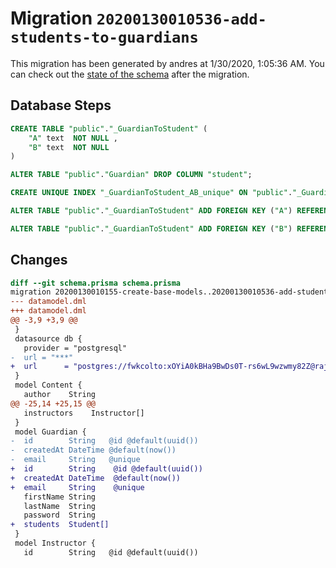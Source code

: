# Migration `20200130010536-add-students-to-guardians`

This migration has been generated by andres at 1/30/2020, 1:05:36 AM.
You can check out the [state of the schema](./schema.prisma) after the migration.

## Database Steps

```sql
CREATE TABLE "public"."_GuardianToStudent" (
    "A" text  NOT NULL ,
    "B" text  NOT NULL 
) 

ALTER TABLE "public"."Guardian" DROP COLUMN "student";

CREATE UNIQUE INDEX "_GuardianToStudent_AB_unique" ON "public"."_GuardianToStudent"("A","B")

ALTER TABLE "public"."_GuardianToStudent" ADD FOREIGN KEY ("A") REFERENCES "public"."Guardian"("id") ON DELETE CASCADE

ALTER TABLE "public"."_GuardianToStudent" ADD FOREIGN KEY ("B") REFERENCES "public"."Student"("id") ON DELETE CASCADE
```

## Changes

```diff
diff --git schema.prisma schema.prisma
migration 20200130010155-create-base-models..20200130010536-add-students-to-guardians
--- datamodel.dml
+++ datamodel.dml
@@ -3,9 +3,9 @@
 }
 datasource db {
   provider = "postgresql"
-  url = "***"
+  url      = "postgres://fwkcolto:xOYiA0kBHa9BwDs0T-rs6wL9wzwmy82Z@rajje.db.elephantsql.com:5432/fwkcolto"
 }
 model Content {
   author    String
@@ -25,14 +25,15 @@
   instructors    Instructor[]
 }
 model Guardian {
-  id        String   @id @default(uuid())
-  createdAt DateTime @default(now())
-  email     String   @unique
+  id        String    @id @default(uuid())
+  createdAt DateTime  @default(now())
+  email     String    @unique
   firstName String
   lastName  String
   password  String
+  students  Student[]
 }
 model Instructor {
   id        String   @id @default(uuid())
```


